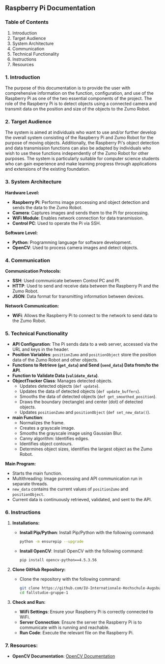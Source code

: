 ## Raspberry Pi Documentation

### Table of Contents
1. Introduction
2. Target Audience
3. System Architecture
4. Communication
5. Technical Functionality
6. Instructions
7. Resources

### 1. Introduction
The purpose of this documentation is to provide the user with comprehensive information on the function, configuration, and use of the Raspberry Pi as one of the two essential components of the project. The role of the Raspberry Pi is to detect objects using a connected camera and transmit data on the position and size of the objects to the Zumo Robot.

### 2. Target Audience
The system is aimed at individuals who want to use and/or further develop the overall system consisting of the Raspberry Pi and Zumo Robot for the purpose of moving objects. Additionally, the Raspberry Pi's object detection and data transmission functions can also be adapted by individuals who wish to use these functions independently of the Zumo Robot for other purposes. The system is particularly suitable for computer science students who can gain experience and make learning progress through applications and extensions of the existing foundation.

### 3. System Architecture
**Hardware Level:**<br>
- **Raspberry Pi**: Performs image processing and object detection and sends the data to the Zumo Robot.<br>
- **Camera**: Captures images and sends them to the Pi for processing.<br>
- **WiFi Module**: Enables network connection for data transmission.<br>
- **Control PC**: Used to operate the Pi via SSH.<br>

**Software Level:**<br>
- **Python**: Programming language for software development.<br>
- **OpenCV**: Used to process camera images and detect objects.<br>

### 4. Communication
**Communication Protocols:**<br>
- **SSH**: Used communicate between Control PC and PI.<br>
- **HTTP**: Used to send and receive data between the Raspberry Pi and the Zumo Robot.<br>
- **JSON**: Data format for transmitting information between devices.<br>

**Network Communication:**<br>
- **WiFi**: Allows the Raspberry Pi to connect to the network to send data to the Zumo Robot.<br>

### 5. Technical Functionality
- **API Configuration**: The Pi sends data to a web server, accessed via the URL and keys in the header.<br>
- **Position Variables**: `positionZumo` and `positionObject` store the position data of the Zumo Robot and other objects.<br>
- **Functions to Retrieve (`get_data`) and Send (`send_data`) Data from/to the API**.<br>
- **Function to Validate Data (`validate_data`)**.<br>
- **ObjectTracker Class**: Manages detected objects.<br>
  - Updates detected objects (`def update`).<br>
  - Updates the data of detected objects (`def update_buffers`).<br>
  - Smooths the data of detected objects (`def get_smoothed_position`).<br>
  - Draws the boundary (rectangle) and center (dot) of detected objects.<br>
  - Updates `positionZumo` and `positionObject` (`def set_new_data()`).<br>
- **main Function**:<br>
  - Normalizes the frame.<br>
  - Creates a grayscale image.<br>
  - Smooths the grayscale image using Gaussian Blur.<br>
  - Canny algorithm: Identifies edges.<br>
  - Identifies object contours.<br>
  - Determines object sizes, identifies the largest object as the Zumo Robot.<br>

**Main Program:**<br>
- Starts the main function.<br>
- Multithreading: Image processing and API communication run in separate threads.<br>
- `new_data` contains the current values of `positionZumo` and `positionObject`.<br>
- Current data is continuously retrieved, validated, and sent to the API.<br>

### 6. Instructions
1. **Installations:**<br>
   - **Install Pip/Python**: Install Pip/Python with the following command:<br>
     ```sh
     python -m ensurepip --upgrade
     ```

   - **Install OpenCV**: Install OpenCV with the following command:<br>
     ```sh
     pip install opencv-python==4.5.3.56
     ```

2. **Clone GitHub Repository:**<br>
   - Clone the repository with the following command:<br>
     ```sh
     git clone https://github.com/IU-Internationale-Hochschule-Augsburg/fallstudie-gruppe-1.git 
     cd fallstudie-gruppe-1
     ```

3. **Check and Run:**<br>
   - **WiFi Settings**: Ensure your Raspberry Pi is correctly connected to WiFi.<br>
   - **Server Connection**: Ensure the server the Raspberry Pi is to communicate with is running and reachable.<br>
   - **Run Code**: Execute the relevant file on the Raspberry Pi.<br>

### 7. Resources:
- **OpenCV Documentation**: [OpenCV Documentation](https://docs.opencv.org/4.x/index.html)<br>
